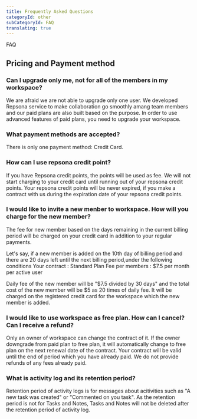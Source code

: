 ```yaml
---
title: Frequently Asked Questions
categoryId: other
subCategoryId: FAQ
translating: true
---
```


FAQ

## Pricing and Payment method

### Can I upgrade only me, not for all of the members in my workspace?

We are afraid we are not able to upgrade only one user. We developed Repsona service to make collaboration go smoothly amang team members and our paid plans are also built based on the purpose. In order to use advanced features of paid plans, you need to upgrade your workspace.

### What payment methods are accepted?

There is only one payment method: Credit Card.

### How can I use repsona credit point?

If you have Repsona credit points, the points will be used as fee. We will not start charging to your credit card until running out of your repsona credit points. Your repsona credit points will be never expired, if you make a contract with us during the expiration date of your repsona credit points.  


### I would like to invite a new menber to workspace. How will you charge for the new member?

The fee for new member based on the days remaining in the current billing period will be charged on your credit card in addition to your regular payments.

Let's say, if a new member is added on the 10th day of billing period and there are 20 days left until the next billing period,under the following conditions
 Your contract : Standard Plan
 Fee per members : $7.5 per month per active user

Daily fee of the new member will be "$7.5 divided by 30 days" and the total cost of the new member will be $5 as 20 times of daily fee. It will be charged on the registered credit card for the workspace which the new member is added.    


### I would like to use workspace as free plan. How can I cancel? Can I receive a refund?

Only an owner of workspace can change the contract of it. If the owner downgrade from paid plan to free plan, it will automatically change to free plan on the next renewal date of the contract. Your contract will be valid until the end of period which you have already paid. We do not provide refunds of any fees already paid.

### What is activity log and its retention period?

Retention period of activity logs is for messages about acitivities such as "A new task was created" or "Commented on you task". As the retention period is not for Tasks and Notes, Tasks and Notes will not be deleted after the retention period of activity log.

